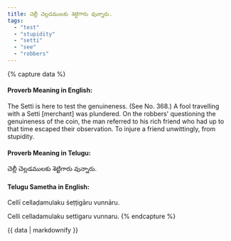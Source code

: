 ```yaml
---
title: చెల్లీ చెల్లడములకు శెట్టిగారు వున్నారు.
tags:
  - "test"
  - "stupidity"
  - "setti"
  - "see"
  - "robbers"
---
```


{% capture data %}
#### Proverb Meaning in English:
The Setti is here to test the genuineness.
(See No. 368.)
A fool travelling with a Setti [merchant] was plundered. On the robbers' questioning the genuineness of the coin, the man referred to his rich friend who had up to that time escaped their observation.
To injure a friend unwittingly, from stupidity.

#### Proverb Meaning in Telugu:
చెల్లీ చెల్లడములకు శెట్టిగారు వున్నారు.

#### Telugu Sametha in English:
Cellī cellaḍamulaku śeṭṭigāru vunnāru.

Celli celladamulaku settigaru vunnaru.
{% endcapture %}

{{ data | markdownify }}


